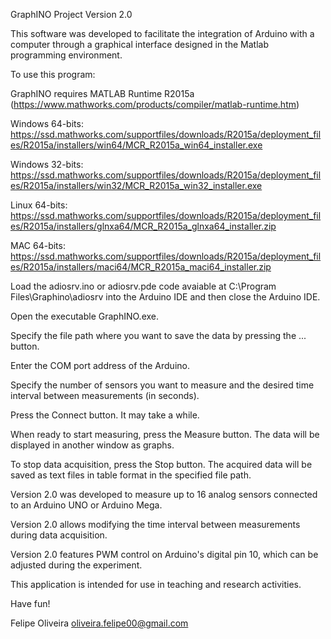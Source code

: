 GraphINO Project
Version 2.0

This software was developed to facilitate the integration of Arduino with a computer through a graphical interface designed in the Matlab programming environment.

To use this program:

GraphINO requires MATLAB Runtime R2015a (https://www.mathworks.com/products/compiler/matlab-runtime.htm)

Windows 64-bits:
https://ssd.mathworks.com/supportfiles/downloads/R2015a/deployment_files/R2015a/installers/win64/MCR_R2015a_win64_installer.exe

Windows 32-bits:
https://ssd.mathworks.com/supportfiles/downloads/R2015a/deployment_files/R2015a/installers/win32/MCR_R2015a_win32_installer.exe

Linux 64-bits:
https://ssd.mathworks.com/supportfiles/downloads/R2015a/deployment_files/R2015a/installers/glnxa64/MCR_R2015a_glnxa64_installer.zip

MAC 64-bits:
https://ssd.mathworks.com/supportfiles/downloads/R2015a/deployment_files/R2015a/installers/maci64/MCR_R2015a_maci64_installer.zip

Load the adiosrv.ino or adiosrv.pde code avaiable at C:\Program Files\Graphino\adiosrv into the Arduino IDE and then close the Arduino IDE.

Open the executable GraphINO.exe.

Specify the file path where you want to save the data by pressing the ... button.

Enter the COM port address of the Arduino.

Specify the number of sensors you want to measure and the desired time interval between measurements (in seconds).

Press the Connect button. It may take a while.

When ready to start measuring, press the Measure button. The data will be displayed in another window as graphs.

To stop data acquisition, press the Stop button. The acquired data will be saved as text files in table format in the specified file path.

Version 2.0 was developed to measure up to 16 analog sensors connected to an Arduino UNO or Arduino Mega.

Version 2.0 allows modifying the time interval between measurements during data acquisition.

Version 2.0 features PWM control on Arduino's digital pin 10, which can be adjusted during the experiment.

This application is intended for use in teaching and research activities.

Have fun!

Felipe Oliveira
oliveira.felipe00@gmail.com
